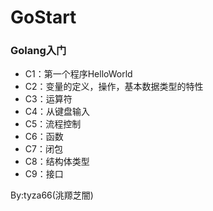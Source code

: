# GoStart
### Golang入门

- C1：第一个程序HelloWorld
- C2：变量的定义，操作，基本数据类型的特性
- C3：运算符
- C4：从键盘输入
- C5：流程控制
- C6：函数
- C7：闭包
- C8：结构体类型
- C9：接口

By:tyza66(洮羱芝闇)
